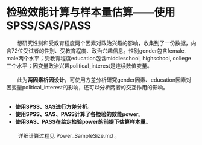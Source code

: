 检验效能计算与样本量估算——使用SPSS/SAS/PASS
=========================================
&ensp;&ensp;&ensp;&ensp;想研究性别和受教育程度两个因素对政治兴趣的影响，收集到了一份数据，内含72位受试者的性别、受教育程度、政治兴趣信息。性别gender包含female, male两个水平；受教育程度education包含middleschool, highschool, college 三个水平；因变量政治兴趣political_interest是连续数值变量。  
&ensp;&ensp;  
&ensp;&ensp;&ensp;&ensp;此为**两因素析因设计**，可使用方差分析研究gender因素、education因素对因变量political_interest的影响，还可以分析两者的交互作用的影响。  
&ensp;&ensp;  
* **使用SPSS、SAS进行方差分析**。  
* **使用SPSS、SAS、PASS计算了各检验的效能power**。  
* **使用SAS、PASS在给定检验power的前提下估算样本量**。  
&ensp;&ensp;  
&ensp;详细计算过程见 Power_SampleSize.md 。


